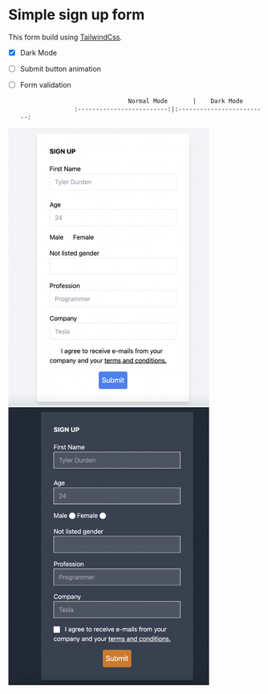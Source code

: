 # Simple sign up form 

This form build using [TailwindCss](https://tailwindcss.com/docs).

- [x] Dark Mode
- [ ] Submit button animation
- [ ] Form validation


                                    Normal Mode       |    Dark Mode
                     :-------------------------:|:-------------------------:
<p float="left">
  <img src="screenshots/normal-mode.png" width="400" />
  <img src="screenshots/dark-mode.png" width="400" /> 
</p>
